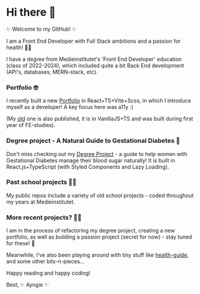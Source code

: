 # Hi there 👋

✨️ Welcome to my GitHub! ✨️

I am a Front End Developer with Full Stack ambitions and a passion for health! 🙋‍♀️

I have a degree from Medieinstitutet's 'Front End Developer' education (class of 2022-2024), which included quite a bit Back End development (API's, databases, MERN-stack, etc).

### Portfolio 🤓
I recently built a new [Portfolio](https://github.com/Ayngie/react-portfolio) in React+TS+Vite+Scss, in which I introduce myself as a developer! A key focus here was a11y :)

(My [old](https://github.com/Ayngie/portfolio2.0) one is also published, it is in VanillaJS+TS and was built during first year of FE-studies).

### Degree project - A Natural Guide to Gestational Diabetes 🤰
Don't miss checking out my [Degree Project](https://github.com/Ayngie/natural-guide-to-gestational-diabetes) - a guide to help women with Gestational Diabetes manage their blood sugar naturally! It is built in React.js+TypeScript (with Styled Components and Lazy Loading).

### Past school projects 😶‍🌫️
My public repos include a variety of old school projects - coded throughout my years at Medieinstitutet. 

### More recent projects? 🤸‍♀️
I am in the process of refactoring my degree project, creating a new portfolio, as well as building a passion project (secret for now) - stay tuned for these! 🤩

Meanwhile, I've also been playing around with tiny stuff like [health-guide](https://github.com/Ayngie/health-guide), and some other bits-n-pieces... 

Happy reading and happy coding!

Best,
✨️ Ayngie ✨️

<!--
**Ayngie/Ayngie** is a ✨ _special_ ✨ repository because its `README.md` (this file) appears on your GitHub profile.

Here are some ideas to get you started:

- 🔭 I’m currently working on ...
- 🌱 I’m currently learning ...
- 👯 I’m looking to collaborate on ...
- 🤔 I’m looking for help with ...
- 💬 Ask me about ...
- 📫 How to reach me: ...
- 😄 Pronouns: ...
- ⚡ Fun fact: ...
-->

